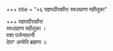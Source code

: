 +++
title = "०६ यज्ञपदीराक्षीरा स्वधाप्राणा महीलुका"

+++
यज्ञपदीराक्षीरा  
स्वधाप्राणा महीलुका ।  
वशा पर्जन्यपत्नी  
देवाꣳ अप्येति ब्रह्मणा ॥